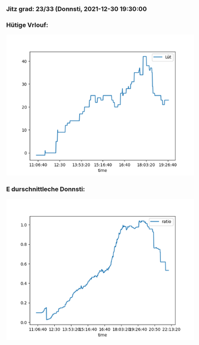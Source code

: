 ### Jitz grad: 23/33 (Donnsti, 2021-12-30 19:30:00

### Hütige Vrlouf:
![Graph](Today.png)

### E durschnittleche Donnsti:
![Graph](Donnsti.png)